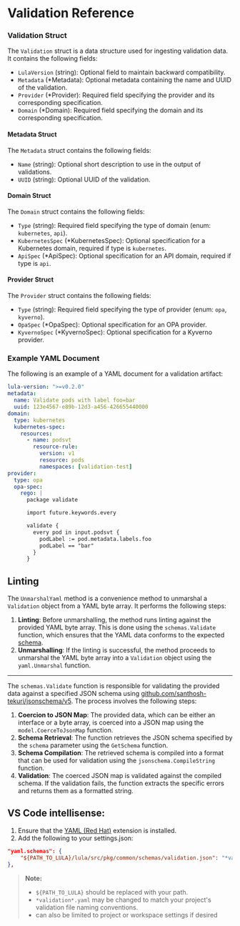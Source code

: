 # Validation Reference

### Validation Struct

The `Validation` struct is a data structure used for ingesting validation data. It contains the following fields:

- `LulaVersion` (string): Optional field to maintain backward compatibility.
- `Metadata` (*Metadata): Optional metadata containing the name and UUID of the validation.
- `Provider` (*Provider): Required field specifying the provider and its corresponding specification.
- `Domain` (*Domain): Required field specifying the domain and its corresponding specification.

#### Metadata Struct

The `Metadata` struct contains the following fields:

- `Name` (string): Optional short description to use in the output of validations.
- `UUID` (string): Optional UUID of the validation.

#### Domain Struct

The `Domain` struct contains the following fields:

- `Type` (string): Required field specifying the type of domain (enum: `kubernetes`, `api`).
- `KubernetesSpec` (*KubernetesSpec): Optional specification for a Kubernetes domain, required if type is `kubernetes`.
- `ApiSpec` (*ApiSpec): Optional specification for an API domain, required if type is `api`.

#### Provider Struct

The `Provider` struct contains the following fields:

- `Type` (string): Required field specifying the type of provider (enum: `opa`, `kyverno`).
- `OpaSpec` (*OpaSpec): Optional specification for an OPA provider.
- `KyvernoSpec` (*KyvernoSpec): Optional specification for a Kyverno provider.

### Example YAML Document

The following is an example of a YAML document for a validation artifact:
```yaml
lula-version: ">=v0.2.0"
metadata:
  name: Validate pods with label foo=bar
  uuid: 123e4567-e89b-12d3-a456-426655440000
domain:
  type: kubernetes
  kubernetes-spec:
    resources:
      - name: podsvt
        resource-rule:
          version: v1
          resource: pods
          namespaces: [validation-test]
provider:
  type: opa
  opa-spec:
    rego: |
      package validate

      import future.keywords.every

      validate {
        every pod in input.podsvt {
          podLabel := pod.metadata.labels.foo
          podLabel == "bar"
        }
      }
```
## Linting

The `UnmarshalYaml` method is a convenience method to unmarshal a `Validation` object from a YAML byte array. It performs the following steps:

1. **Linting**: Before unmarshalling, the method runs linting against the provided YAML byte array. This is done using the `schemas.Validate` function, which ensures that the YAML data conforms to the expected [schema](../../src/pkg/common/schemas/validation.json).
2. **Unmarshalling**: If the linting is successful, the method proceeds to unmarshal the YAML byte array into a `Validation` object using the `yaml.Unmarshal` function.

___
The `schemas.Validate` function is responsible for validating the provided data against a specified JSON schema using [github.com/santhosh-tekuri/jsonschema/v5](https://github.com/santhosh-tekuri/jsonschema). The process involves the following steps:

1. **Coercion to JSON Map**: The provided data, which can be either an interface or a byte array, is coerced into a JSON map using the `model.CoerceToJsonMap` function.
2. **Schema Retrieval**: The function retrieves the JSON schema specified by the `schema` parameter using the `GetSchema` function.
3. **Schema Compilation**: The retrieved schema is compiled into a format that can be used for validation using the `jsonschema.CompileString` function.
4. **Validation**: The coerced JSON map is validated against the compiled schema. If the validation fails, the function extracts the specific errors and returns them as a formatted string.

## VS Code intellisense:
1. Ensure that the [YAML (Red Hat)](https://marketplace.visualstudio.com/items?itemName=redhat.vscode-yaml) extension is installed.
2. Add the following to your settings.json:
```json
"yaml.schemas": {
    "${PATH_TO_LULA}/lula/src/pkg/common/schemas/validation.json": "*validation*.yaml"
},
```


> **Note:**
> - `${PATH_TO_LULA}` should be replaced with your path.
> - `*validation*.yaml` may be changed to match your project's validation file naming conventions.
> - can also be limited to project or workspace settings if desired 